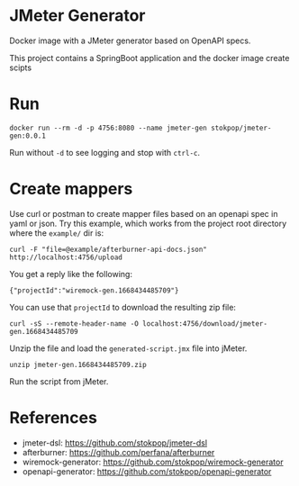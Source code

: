 # JMeter Generator

Docker image with a JMeter generator based on OpenAPI specs.

This project contains a SpringBoot application and the docker image create scipts

# Run

    docker run --rm -d -p 4756:8080 --name jmeter-gen stokpop/jmeter-gen:0.0.1

Run without `-d` to see logging and stop with `ctrl-c`.

# Create mappers

Use curl or postman to create mapper files based on an openapi spec in yaml or json.
Try this example, which works from the project root directory where the `example/` dir is:

    curl -F "file=@example/afterburner-api-docs.json" http://localhost:4756/upload

You get a reply like the following:

    {"projectId":"wiremock-gen.1668434485709"}

You can use that `projectId` to download the resulting zip file:

    curl -sS --remote-header-name -O localhost:4756/download/jmeter-gen.1668434485709

Unzip the file and load the `generated-script.jmx` file into jMeter.

    unzip jmeter-gen.1668434485709.zip

Run the script from jMeter.

# References

* jmeter-dsl: https://github.com/stokpop/jmeter-dsl
* afterburner: https://github.com/perfana/afterburner
* wiremock-generator: https://github.com/stokpop/wiremock-generator
* openapi-generator: https://github.com/stokpop/openapi-generator

